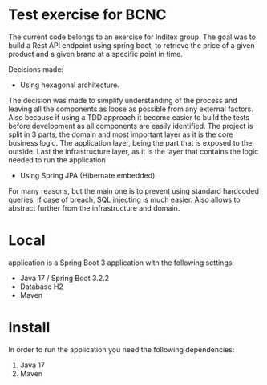 # Test exercise for BCNC

The current code belongs to an exercise for Inditex group. 
The goal was to build a Rest API endpoint using spring boot, to retrieve the price of a given product and a given 
brand at a specific point in time.

Decisions made:
* Using hexagonal architecture.

The decision was made to simplify understanding of the process and leaving all the components as loose as possible from any external factors. 
Also because if using a TDD approach it become easier to build the tests before development as all components are easily identified. 
The project is split in 3 parts, the domain and most important layer as it is the core business logic. The application layer, being the part that is exposed to the outside.
Last the infrastructure layer, as it is the layer that contains the logic needed to run the application

* Using Spring JPA (Hibernate embedded)

For many reasons, but the main one is to prevent using standard hardcoded queries, if case of breach, SQL injecting is much easier.
Also allows to abstract further from the infrastructure and domain.

# Local

application is a Spring Boot 3 application with the following settings:

* Java 17 / Spring Boot 3.2.2
* Database H2
* Maven

# Install
In order to run the application you need the following dependencies:

1. Java 17
2. Maven
